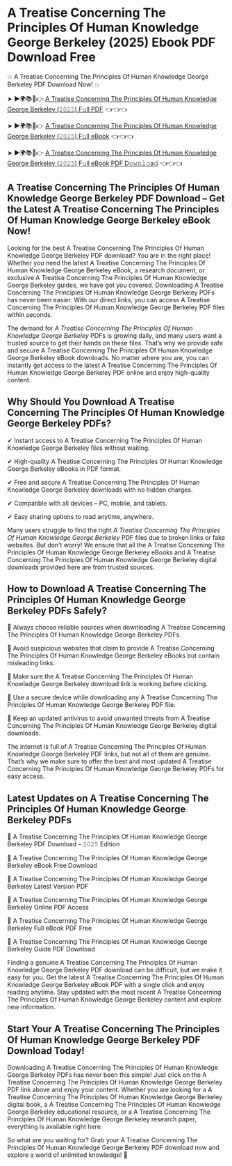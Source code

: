 # A Treatise Concerning The Principles Of Human Knowledge George Berkeley (2025) Ebook PDF Download Free

💥 A Treatise Concerning The Principles Of Human Knowledge George Berkeley PDF Download Now! 💥

➤ ►🌍📚📱👉 [A Treatise Concerning The Principles Of Human Knowledge George Berkeley (𝟸𝟶𝟸𝟻) F𝚞ll PDF](https://getpdf.xyz/a-treatise-concerning-the-principles-of-human-knowledge-george-berkeley) 👈👈👈


➤ ►🌍📚📱👉 [A Treatise Concerning The Principles Of Human Knowledge George Berkeley (𝟸𝟶𝟸𝟻) F𝚞ll eBook](https://getpdf.xyz/a-treatise-concerning-the-principles-of-human-knowledge-george-berkeley) 👈👈👈


➤ ►🌍📚📱👉 [A Treatise Concerning The Principles Of Human Knowledge George Berkeley (𝟸𝟶𝟸𝟻) F𝚞ll eBook PDF D𝚘𝚠𝚗𝚕𝚘a𝚍](https://getpdf.xyz/a-treatise-concerning-the-principles-of-human-knowledge-george-berkeley) 👈👈👈


## A Treatise Concerning The Principles Of Human Knowledge George Berkeley PDF Download – Get the Latest A Treatise Concerning The Principles Of Human Knowledge George Berkeley eBook Now!

Looking for the best A Treatise Concerning The Principles Of Human Knowledge George Berkeley PDF download? You are in the right place! Whether you need the latest A Treatise Concerning The Principles Of Human Knowledge George Berkeley eBook, a research document, or exclusive A Treatise Concerning The Principles Of Human Knowledge George Berkeley guides, we have got you covered. Downloading A Treatise Concerning The Principles Of Human Knowledge George Berkeley PDFs has never been easier. With our direct links, you can access A Treatise Concerning The Principles Of Human Knowledge George Berkeley PDF files within seconds.

The demand for *A Treatise Concerning The Principles Of Human Knowledge George Berkeley* PDFs is growing daily, and many users want a trusted source to get their hands on these files. That’s why we provide safe and secure A Treatise Concerning The Principles Of Human Knowledge George Berkeley eBook downloads. No matter where you are, you can instantly get access to the latest A Treatise Concerning The Principles Of Human Knowledge George Berkeley PDF online and enjoy high-quality content.

## Why Should You Download A Treatise Concerning The Principles Of Human Knowledge George Berkeley PDFs?

✔ Instant access to A Treatise Concerning The Principles Of Human Knowledge George Berkeley files without waiting.

✔ High-quality A Treatise Concerning The Principles Of Human Knowledge George Berkeley eBooks in PDF format.

✔ Free and secure A Treatise Concerning The Principles Of Human Knowledge George Berkeley downloads with no hidden charges.

✔ Compatible with all devices – PC, mobile, and tablets.

✔ Easy sharing options to read anytime, anywhere.

Many users struggle to find the right *A Treatise Concerning The Principles Of Human Knowledge George Berkeley* PDF files due to broken links or fake websites. But don’t worry! We ensure that all the A Treatise Concerning The Principles Of Human Knowledge George Berkeley eBooks and A Treatise Concerning The Principles Of Human Knowledge George Berkeley digital downloads provided here are from trusted sources.

## How to Download A Treatise Concerning The Principles Of Human Knowledge George Berkeley PDFs Safely?

📌 Always choose reliable sources when downloading A Treatise Concerning The Principles Of Human Knowledge George Berkeley PDFs.

📌 Avoid suspicious websites that claim to provide A Treatise Concerning The Principles Of Human Knowledge George Berkeley eBooks but contain misleading links.

📌 Make sure the A Treatise Concerning The Principles Of Human Knowledge George Berkeley download link is working before clicking.

📌 Use a secure device while downloading any A Treatise Concerning The Principles Of Human Knowledge George Berkeley PDF file.

📌 Keep an updated antivirus to avoid unwanted threats from A Treatise Concerning The Principles Of Human Knowledge George Berkeley digital downloads.

The internet is full of A Treatise Concerning The Principles Of Human Knowledge George Berkeley PDF links, but not all of them are genuine. That’s why we make sure to offer the best and most updated A Treatise Concerning The Principles Of Human Knowledge George Berkeley PDFs for easy access.

## Latest Updates on A Treatise Concerning The Principles Of Human Knowledge George Berkeley PDFs

🔹 A Treatise Concerning The Principles Of Human Knowledge George Berkeley PDF Download – 𝟸𝟶𝟸𝟻 Edition

🔹 A Treatise Concerning The Principles Of Human Knowledge George Berkeley eBook Free Download

🔹 A Treatise Concerning The Principles Of Human Knowledge George Berkeley Latest Version PDF

🔹 A Treatise Concerning The Principles Of Human Knowledge George Berkeley Online PDF Access

🔹 A Treatise Concerning The Principles Of Human Knowledge George Berkeley Full eBook PDF Free

🔹 A Treatise Concerning The Principles Of Human Knowledge George Berkeley Guide PDF Download

Finding a genuine A Treatise Concerning The Principles Of Human Knowledge George Berkeley PDF download can be difficult, but we make it easy for you. Get the latest A Treatise Concerning The Principles Of Human Knowledge George Berkeley eBook PDF with a single click and enjoy reading anytime. Stay updated with the most recent A Treatise Concerning The Principles Of Human Knowledge George Berkeley content and explore new information.

## Start Your A Treatise Concerning The Principles Of Human Knowledge George Berkeley PDF Download Today!

Downloading A Treatise Concerning The Principles Of Human Knowledge George Berkeley PDFs has never been this simple! Just click on the A Treatise Concerning The Principles Of Human Knowledge George Berkeley PDF link above and enjoy your content. Whether you are looking for a A Treatise Concerning The Principles Of Human Knowledge George Berkeley digital book, a A Treatise Concerning The Principles Of Human Knowledge George Berkeley educational resource, or a A Treatise Concerning The Principles Of Human Knowledge George Berkeley research paper, everything is available right here.

So what are you waiting for? Grab your A Treatise Concerning The Principles Of Human Knowledge George Berkeley PDF download now and explore a world of unlimited knowledge! 🚀